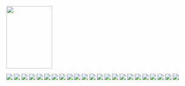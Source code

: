 <p>
  <img align="center" width="49%" height="165" src="https://github-readme-stats.vercel.app/api?username=Mathiew82&show_icons=true&hide_border=false&line_height=20&title_color=e93b73&icon_color=6c7e8d&show_owner=true&locale=es"/>
</p>

<p>
  <img src="https://img.shields.io/badge/-HTML-e3ecf2?style=flat-square&logo=HTML5&logoColor=3c536c"/>
  <img src="https://img.shields.io/badge/-CSS-e3ecf2?style=flat-square&logo=CSS3&logoColor=3c536c"/>
  <img src="https://img.shields.io/badge/-SASS-e3ecf2?style=flat-square&logo=SASS&logoColor=3c536c"/>
  <img src="https://img.shields.io/badge/-JavaScript-e3ecf2?style=flat-square&logo=javascript&logoColor=3c536c"/>
  <img src="https://img.shields.io/badge/-TypeScript-e3ecf2?style=flat-square&logo=typescript&logoColor=3c536c"/>
  <img src="https://img.shields.io/badge/-ESLint-e3ecf2?style=flat-square&logo=ESLint&logoColor=3c536c"/>
  <img src="https://img.shields.io/badge/-Vue.js-e3ecf2?style=flat-square&logo=Vue.js&logoColor=3c536c"/>
  <img src="https://img.shields.io/badge/-Nuxt.js-e3ecf2?style=flat-square&logo=Nuxt.js&logoColor=3c536c"/>
  <img src="https://img.shields.io/badge/-React-e3ecf2?style=flat-square&logo=React&logoColor=3c536c"/>
  <img src="https://img.shields.io/badge/-Redux-e3ecf2?style=flat-square&logo=Redux&logoColor=3c536c"/>
  <img src="https://img.shields.io/badge/-VSC-e3ecf2?style=flat-square&logo=Visual%20Studio%20Code&logoColor=3c536c"/>
  <img src="https://img.shields.io/badge/-VIM-e3ecf2?style=flat-square&logo=VIM&logoColor=3c536c"/>
  <img src="https://img.shields.io/badge/-neoVIM-e3ecf2?style=flat-square&logo=neoVIM&logoColor=3c536c"/>
  <img src="https://img.shields.io/badge/-Github-e3ecf2?style=flat-square&logo=GitHub&logoColor=3c536c"/>
  <img src="https://img.shields.io/badge/-Git-e3ecf2?style=flat-square&logo=Git&logoColor=3c536c"/>
  <img src="https://img.shields.io/badge/-Trello-e3ecf2?style=flat-square&logo=Trello&logoColor=3c536c"/>
  <img src="https://img.shields.io/badge/-Jira-e3ecf2?style=flat-square&logo=Jira&logoColor=3c536c"/>
  <img src="https://img.shields.io/badge/-Slack-e3ecf2?style=flat-square&logo=Slack&logoColor=3c536c"/>
  <img src="https://img.shields.io/badge/-php-e3ecf2?style=flat-square&logo=php&logoColor=3c536c"/>
  <img src="https://img.shields.io/badge/-MySQL-e3ecf2?style=flat-square&logo=MySQL&logoColor=3c536c"/>
  <img src="https://img.shields.io/badge/-MongoDB-e3ecf2?style=flat-square&logo=MongoDB&logoColor=3c536c"/>
  <img src="https://img.shields.io/badge/-Vite-e3ecf2?style=flat-square&logo=Vite&logoColor=3c536c"/>
  <img src="https://img.shields.io/badge/-GraphQL-e3ecf2?style=flat-square&logo=GraphQL&logoColor=3c536c"/>
</p>

